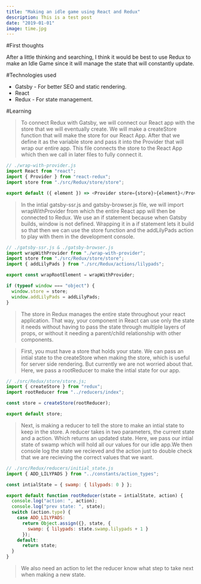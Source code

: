 ```yaml
---
title: "Making an idle game using React and Redux"
description: This is a test post
date: "2019-01-01"
image: time.jpg
---
```


#First thoughts

After a little thinking and searching, I think it would be best to use
Redux to make an Idle Game since it will manage the state that will
constantly update.

#Technologies used

- Gatsby - For better SEO and static rendering.
- React
- Redux - For state management.

#Learning

> To connect Redux with Gatsby, we will connect our React app with the store that we will eventually create.
> We will make a createStore function that will make the store for our React App. After that we define it
> as the variable store and pass it into the Provider that will wrap our entire app. This file connects the store
> to the React App which then we call in later files to fully connect it.

```javascript
// ./wrap-with-provider.js
import React from "react";
import { Provider } from "react-redux";
import store from "./src/Redux/store/store";

export default ({ element }) => <Provider store={store}>{element}</Provider>;
```

> In the intial gatsby-ssr.js and gatsby-browser.js file, we will import wrapWithProvider from which
> the entire React app will then be connected to Redux. We use an if statement because when Gatsby builds,
> window is not defined. Wrapping it in a if statement lets it build so that then we can use the store function
> and the addLilyPads action to play with them in the development console.

```javascript
// ./gatsby-ssr.js & ./gatsby-browser.js
import wrapWithProvider from "./wrap-with-provider";
import store from "./src/Redux/store/store";
import { addLilyPads } from "./src/Redux/actions/lilypads";

export const wrapRootElement = wrapWithProvider;

if (typeof window === "object") {
  window.store = store;
  window.addLilyPads = addLilyPads;
}
```

> The store in Redux manages the entire state throughout your react application.
> That way, your component in React can use only the state it needs without having
> to pass the state through multiple layers of props, or without it needing a
> parent/child relationship with other components.

> First, you must have a store that holds your state. We can pass an intial state
> to the createStore when making the store, which is useful for server side rendering. But currently
> we are not worried about that. Here, we pass a rootReducer to make the intial state for our app.

```javascript
// ./src/Redux/store/store.js;
import { createStore } from "redux";
import rootReducer from "../reducers/index";

const store = createStore(rootReducer);

export default store;
```

> Next, is making a reducer to tell the store to make an intial state to keep in the
> store. A reducer takes in two parameters, the current state and a action. Which returns an
> updated state. Here, we pass our intial state of swamp which will hold all our values for
> our idle app.We then console log the state we recieved and the action just to double check
> that we are recieving the correct values that we want.

```javascript
// ./src/Redux/reducers/initial_state.js
import { ADD_LILYPADS } from "../constants/action_types";

const intialState = { swamp: { lilypads: 0 } };

export default function rootReducer(state = intialState, action) {
  console.log("action: ", action);
  console.log("prev state: ", state);
  switch (action.type) {
    case ADD_LILYPADS:
      return Object.assign({}, state, {
        swamp: { lilypads: state.swamp.lilypads + 1 }
      });
    default:
      return state;
  }
}
```

> We also need an action to let the reducer know what step to take next when making a new state.
